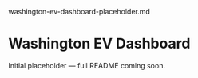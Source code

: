 washington-ev-dashboard-placeholder.md

# Washington EV Dashboard
Initial placeholder — full README coming soon.

